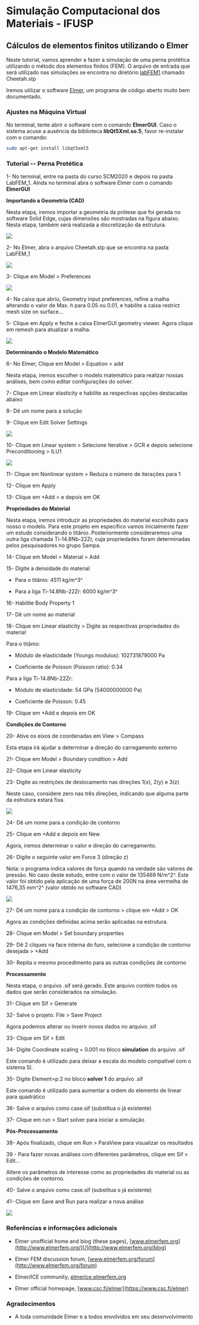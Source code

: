 # Simulação Computacional dos Materiais - IFUSP
## Cálculos de elementos finitos utilizando o Elmer

Neste tutorial, vamos aprender a fazer a simulação de uma perna
protética utilizando o método dos elementos finitos (FEM). O arquivo de
entrada que será utilizado nas simulações se encontra no diretório [labFEM1](./)
chamado Cheetah.stp

Iremos utilizar o software [Elmer](http://www.elmerfem.org/blog/), um
programa de código aberto muito bem documentado.

### Ajustes na Máquina Virtual

No terminal, tente abrir o software com o comando **ElmerGUI**. Caso o
sistema acuse a ausência da biblioteca **libQt5Xml.so.5**, favor
re-instalar com o comando:

```bash
sudo apt-get install libqt5xml5
```

### Tutorial -- Perna Protética

1- No terminal, entre na pasta do curso SCM2020 e depois na pasta
LabFEM_1. Ainda no terminal abra o software Elmer com o comando
**ElmerGUI**

**Importando a Geometria (CAD)**

Nesta etapa, iremos importar a geometria da prótese que foi gerada no
software Solid Edge, cujas dimensões são mostradas na figura abaixo.
Nesta etapa, também será realizada a discretização da estrutura.

[<img src="media/image1.png"/>](media/image1.png)


2- No Elmer, abra o arquivo Cheetah.stp que se encontra na pasta
LabFEM_1

[<img src="media/image2.png"/>](media/image2.png)


3- Clique em Model \> Preferences

[<img src="media/image3.png"/>](media/image3.png)


4- Na caixa que abriu, Geometry input preferences, refine a malha
alterando o valor de Max. h para 0.05 ou 0.01, e habilite a caixa
restrict mesh size on surface\...

5- Clique em Apply e feche a caixa ElmerGUI geometry viewer. Agora
clique em remesh para atualizar a malha.

[<img src="media/image4.png"/>](media/image4.png)


**Determinando o Modelo Matemático**

6- No Elmer, Clique em Model \> Equation \> add

Nesta etapa, iremos escolher o modelo matemático para realizar nossas
análises, bem como editar configurações do solver.

7- Clique em Linear elasticity e habilite as respectivas opções
destacadas abaixo

8- Dê um nome para a solução

9- Clique em Edit Solver Settings

[<img src="media/image5.png"/>](media/image5.png)


10- Clique em Linear system \> Selecione Iterative \> GCR e depois
selecione Preconditioning \> ILU1

[<img src="media/image6.png"/>](media/image6.png)


11- Clique em Nonlinear system \> Reduza o número de iterações para 1

12- Clique em Apply

13- Clique em +Add \> e depois em OK

**Propriedades do Material**

Nesta etapa, iremos introduzir as propriedades do material escolhido
para nosso o modelo. Para este projeto em específico vamos inicialmente
fazer um estudo considerando o titânio. Posteriormente consideraremos
uma outra liga chamada Ti-14.8Nb-22Zr, cuja propriedades foram
determinadas pelos pesquisadores no grupo Sampa.

14- Clique em Model \> Material \> Add

15- Digite a densidade do material

-   Para o titânio: 4511 kg/m^3^

-   Para a liga Ti-14.8Nb-22Zr: 6000 kg/m^3^

16- Habilite Body Property 1

17- Dê um nome ao material

18- Clique em Linear elasticity \> Digite as respectivas propriedades do
material

Para o titânio:

-   Módulo de elasticidade (Youngs modulus): 102731879000 Pa

-   Coeficiente de Poisson (Poisson ratio): 0.34

Para a liga Ti-14.8Nb-22Zr:

-   Módulo de elasticidade: 54 GPa (54000000000 Pa)

-   Coeficiente de Poisson: 0.45

19- Clique em +Add e depois em OK

**Condições de Contorno**

20- Ative os eixos de coordenadas em View \> Compass

Esta etapa irá ajudar a determinar a direção do carregamento externo

21- Clique em Model \> Boundary condition \> Add

22- Clique em Linear elasticity

23- Digite as restrições de deslocamento nas direções 1(x), 2(y) e 3(z)

Neste caso, considere zero nas três direções, indicando que alguma parte
da estrutura estará fixa.

[<img src="media/image7.png"/>](media/image7.png)

24- Dê um nome para a condição de contorno

25- Clique em +Add e depois em New

Agora, iremos determinar o valor e direção do carregamento.

26- Digite o seguinte valor em Force 3 (direção z)

Nota: o programa indica valores de força quando na verdade são valores
de pressão. No caso deste estudo, entre com o valor de 135469 N/m^2^.
Este valor foi obtido pela aplicação de uma força de 200N na área
vermelha de 1476,35 mm^2^ (valor obtido no software CAD)

[<img src="media/image8.png"/>](media/image8.png)

27- Dê um nome para a condição de contorno \> clique em +Add \> OK

Agora as condições definidas acima serão aplicadas na estrutura.

28- Clique em Model \> Set boundary properties

29- Dê 2 cliques na face interna do furo, selecione a condição de
contorno desejada \> +Add

30- Repita o mesmo procedimento para as outras condições de contorno

**Processamento**

Nesta etapa, o arquivo .sif será gerado. Este arquivo contém todos os
dados que serão considerados na simulação.

31- Clique em Sif \> Generate

32- Salve o projeto. File \> Save Project

Agora podemos alterar ou inserir novos dados no arquivo .sif

33- Clique em Sif \> Edit

34- Digite Coordinate scaling = 0.001 no bloco **simulation** do arquivo
.sif

Este comando é utilizado para deixar a escala do modelo compatível com o
sistema SI.

35- Digite Element=p:2 no bloco **solver 1** do arquivo .sif

Este comando é utilizado para aumentar a ordem do elemento de linear
para quadrático

36- Salve o arquivo como case.sif (substitua o já existente)

37- Clique em run \> Start solver para iniciar a simulação

**Pós-Processamento**

38- Após finalizado, clique em Run \> ParaView para visualizar os
resultados

39 - Para fazer novas análises com diferentes parâmetros, clique em Sif
\> Edit\...

Altere os parâmetros de interesse como as propriedades do material ou as
condições de contorno.

40- Salve o arquivo como case.sif (substitua o já existente)

41- Clique em Save and Run para realizar a nova análise

[<img src="media/image9.png"/>](media/image9.png)

### Referências e informações adicionais

-   Elmer unofficial home and blog (these pages),
    [www.elmerfem.org](http://www.elmerfem.org/)[/](http://www.elmerfem.org/blog)

-   Elmer FEM discussion forum,
    [www.elmerfem.org/forum](http://www.elmerfem.org/forum)

-   Elmer/ICE community,
    [elmerice.elmerfem.org](http://elmerice.elmerfem.org/)

-   Elmer official homepage,
    [www.csc.fi/elmer](https://www.csc.fi/elmer)

### Agradecimentos

-   A toda comunidade Elmer e a todos envolvidos em seu desenvolvimento
